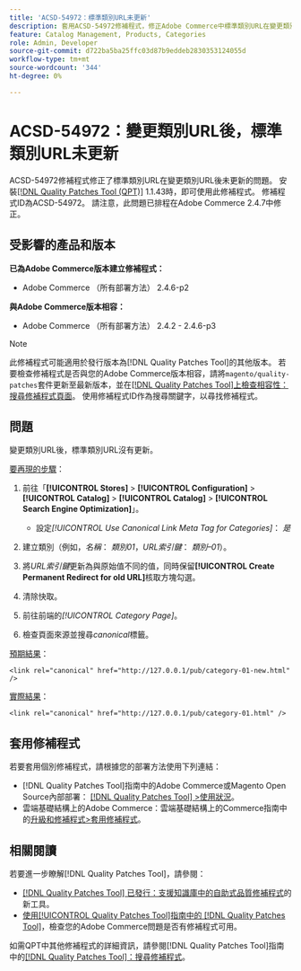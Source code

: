 ```yaml
---
title: 'ACSD-54972：標準類別URL未更新'
description: 套用ACSD-54972修補程式，修正Adobe Commerce中標準類別URL在變更類別URL後未更新的問題。
feature: Catalog Management, Products, Categories
role: Admin, Developer
source-git-commit: d722ba5ba25ffc03d87b9eddeb2830353124055d
workflow-type: tm+mt
source-wordcount: '344'
ht-degree: 0%

---
```


# ACSD-54972：變更類別URL後，標準類別URL未更新

ACSD-54972修補程式修正了標準類別URL在變更類別URL後未更新的問題。 安裝[[!DNL Quality Patches Tool (QPT)]](https://experienceleague.adobe.com/en/docs/commerce-knowledge-base/kb/announcements/commerce-announcements/magento-quality-patches-released-new-tool-to-self-serve-quality-patches) 1.1.43時，即可使用此修補程式。 修補程式ID為ACSD-54972。 請注意，此問題已排程在Adobe Commerce 2.4.7中修正。

## 受影響的產品和版本

**已為Adobe Commerce版本建立修補程式：**

* Adobe Commerce （所有部署方法） 2.4.6-p2

**與Adobe Commerce版本相容：**

* Adobe Commerce （所有部署方法） 2.4.2 - 2.4.6-p3

>[!NOTE]
>
>此修補程式可能適用於發行版本為[!DNL Quality Patches Tool]的其他版本。 若要檢查修補程式是否與您的Adobe Commerce版本相容，請將`magento/quality-patches`套件更新至最新版本，並在[[!DNL Quality Patches Tool]上檢查相容性：搜尋修補程式頁面](https://experienceleague.adobe.com/tools/commerce-quality-patches/index.html)。 使用修補程式ID作為搜尋關鍵字，以尋找修補程式。

## 問題

變更類別URL後，標準類別URL沒有更新。

<u>要再現的步驟</u>：

1. 前往「**[!UICONTROL Stores]** > **[!UICONTROL Configuration]** > **[!UICONTROL Catalog]** > **[!UICONTROL Catalog]** > **[!UICONTROL Search Engine Optimization]**」。

   * 設定&#x200B;*[!UICONTROL Use Canonical Link Meta Tag for Categories]*： *是*

2. 建立類別（例如，*名稱*： *類別01*，*URL索引鍵*： *類別–01*）。
3. 將&#x200B;*URL索引鍵*&#x200B;更新為與原始值不同的值，同時保留&#x200B;**[!UICONTROL Create Permanent Redirect for old URL]**&#x200B;核取方塊勾選。
4. 清除快取。
5. 前往前端的&#x200B;*[!UICONTROL Category Page]*。
6. 檢查頁面來源並搜尋&#x200B;*canonical*&#x200B;標籤。

<u>預期結果</u>：

`<link rel="canonical" href="http://127.0.0.1/pub/category-01-new.html" />`

<u>實際結果</u>：

`<link rel="canonical" href="http://127.0.0.1/pub/category-01.html" />`

## 套用修補程式

若要套用個別修補程式，請根據您的部署方法使用下列連結：

* [!DNL Quality Patches Tool]指南中的Adobe Commerce或Magento Open Source內部部署： [[!DNL Quality Patches Tool] >使用狀況](https://experienceleague.adobe.com/docs/commerce-operations/tools/quality-patches-tool/usage.html)。
* 雲端基礎結構上的Adobe Commerce：雲端基礎結構上的Commerce指南中的[升級和修補程式>套用修補程式](https://experienceleague.adobe.com/docs/commerce-cloud-service/user-guide/develop/upgrade/apply-patches.html)。

## 相關閱讀

若要進一步瞭解[!DNL Quality Patches Tool]，請參閱：

* [[!DNL Quality Patches Tool] 已發行：支援知識庫中的自助式品質修補程式](https://experienceleague.adobe.com/en/docs/commerce-knowledge-base/kb/announcements/commerce-announcements/magento-quality-patches-released-new-tool-to-self-serve-quality-patches)的新工具。
* [使用[!UICONTROL Quality Patches Tool]指南中的 [!DNL Quality Patches Tool]](/help/tools/quality-patches-tool/patches-available-in-qpt/check-patch-for-magento-issue-with-magento-quality-patches.md)，檢查您的Adobe Commerce問題是否有修補程式可用。


如需QPT中其他修補程式的詳細資訊，請參閱[!DNL Quality Patches Tool]指南中的[[!DNL Quality Patches Tool]：搜尋修補程式](https://experienceleague.adobe.com/tools/commerce-quality-patches/index.html)。
